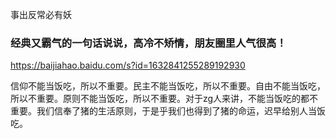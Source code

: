 事出反常必有妖

### 经典又霸气的一句话说说，高冷不矫情，朋友圈里人气很高！
https://baijiahao.baidu.com/s?id=1632841255289192930

信仰不能当饭吃，所以不重要。民主不能当饭吃，所以不重要。自由不能当饭吃，所以不重要。原则不能当饭吃，所以不重要。对于zg人来讲，不能当饭吃的都不重要。我们信奉了猪的生活原则，于是乎我们也得到了猪的命运，迟早给别人当饭吃。
